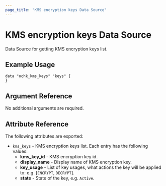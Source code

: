```yaml
---
page_title: "KMS encryption keys Data Source"
---
```


# KMS encryption keys Data Source

Data Source for getting KMS encryption keys list.

## Example Usage

```hcl
data "ochk_kms_keys" "keys" {
}
```

## Argument Reference

No additional arguments are required.

## Attribute Reference

The following attributes are exported:
* `kms_keys` - KMS encryption keys list. Each entry has the following values:
  * **kms_key_id** - KMS encryption key id.
  * **display_name** - Display name of KMS encryption key.
  * **key_usage** - List of key usages, what actions the key will be applied to: e.g. [`ENCRYPT`, `DECRYPT`].
  * **state** - State of the key, e.g. `Active`.

   
 
